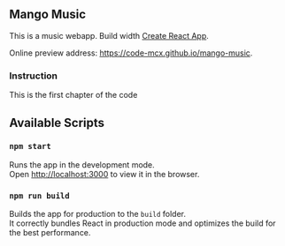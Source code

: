 ## Mango Music

This is a music webapp. Build width [Create React App](https://github.com/facebookincubator/create-react-app).

Online preview address: https://code-mcx.github.io/mango-music.

### Instruction
This is the first chapter of the code

## Available Scripts

### `npm start`

Runs the app in the development mode.<br>
Open [http://localhost:3000](http://localhost:3000) to view it in the browser.

### `npm run build`

Builds the app for production to the `build` folder.<br>
It correctly bundles React in production mode and optimizes the build for the best performance.

